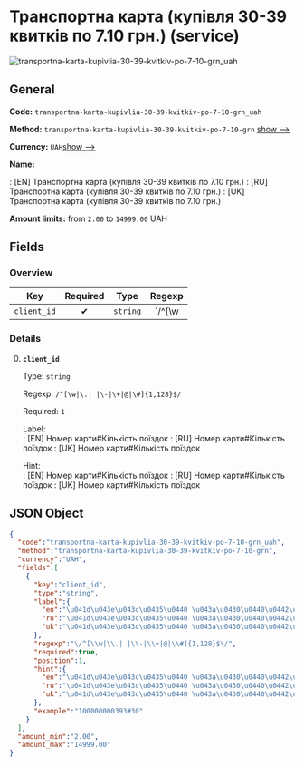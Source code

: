 
# Транспортна карта (купівля 30-39 квитків по 7.10 грн.) (service) 
![transportna-karta-kupivlia-30-39-kvitkiv-po-7-10-grn_uah](https://static.openfintech.io/payout_methods/transportna-karta-kupivlia-30-39-kvitkiv-po-7-10-grn_uah/logo.svg?w=400&c=v0.59.26#w24)  

## General 
 
**Code:** `transportna-karta-kupivlia-30-39-kvitkiv-po-7-10-grn_uah` 
 
**Method:** `transportna-karta-kupivlia-30-39-kvitkiv-po-7-10-grn` 
[show -->](#) 
 
**Currency:** `UAH`[show -->](#) 
 
**Name:** 
 
:	[EN] Транспортна карта (купівля 30-39 квитків по 7.10 грн.) 
:	[RU] Транспортна карта (купівля 30-39 квитків по 7.10 грн.) 
:	[UK] Транспортна карта (купівля 30-39 квитків по 7.10 грн.) 
 
**Amount limits:** from `2.00` to `14999.00` UAH 

## Fields 

### Overview 

|Key|Required|Type|Regexp| 
|:---:|:---:|:---:|:---:| 
|`client_id`|✔|`string`|`/^[\w|\.| |\-|\+|@|\#]{1,128}$/`| 
 

### Details 
 
0. **`client_id`** 
 
	Type: `string` 
 
	Regexp: `/^[\w|\.| |\-|\+|@|\#]{1,128}$/` 
 
	Required: `1` 
 
	Label:  
	: [EN] Номер карти#Кількість поїздок 
	: [RU] Номер карти#Кількість поїздок 
	: [UK] Номер карти#Кількість поїздок 
 
	Hint:  
	: [EN] Номер карти#Кількість поїздок 
	: [RU] Номер карти#Кількість поїздок 
	: [UK] Номер карти#Кількість поїздок 
 

## JSON Object 

```json
{
  "code":"transportna-karta-kupivlia-30-39-kvitkiv-po-7-10-grn_uah",
  "method":"transportna-karta-kupivlia-30-39-kvitkiv-po-7-10-grn",
  "currency":"UAH",
  "fields":[
    {
      "key":"client_id",
      "type":"string",
      "label":{
        "en":"\u041d\u043e\u043c\u0435\u0440 \u043a\u0430\u0440\u0442\u0438#\u041a\u0456\u043b\u044c\u043a\u0456\u0441\u0442\u044c \u043f\u043e\u0457\u0437\u0434\u043e\u043a",
        "ru":"\u041d\u043e\u043c\u0435\u0440 \u043a\u0430\u0440\u0442\u0438#\u041a\u0456\u043b\u044c\u043a\u0456\u0441\u0442\u044c \u043f\u043e\u0457\u0437\u0434\u043e\u043a",
        "uk":"\u041d\u043e\u043c\u0435\u0440 \u043a\u0430\u0440\u0442\u0438#\u041a\u0456\u043b\u044c\u043a\u0456\u0441\u0442\u044c \u043f\u043e\u0457\u0437\u0434\u043e\u043a"
      },
      "regexp":"\/^[\\w|\\.| |\\-|\\+|@|\\#]{1,128}$\/",
      "required":true,
      "position":1,
      "hint":{
        "en":"\u041d\u043e\u043c\u0435\u0440 \u043a\u0430\u0440\u0442\u0438#\u041a\u0456\u043b\u044c\u043a\u0456\u0441\u0442\u044c \u043f\u043e\u0457\u0437\u0434\u043e\u043a",
        "ru":"\u041d\u043e\u043c\u0435\u0440 \u043a\u0430\u0440\u0442\u0438#\u041a\u0456\u043b\u044c\u043a\u0456\u0441\u0442\u044c \u043f\u043e\u0457\u0437\u0434\u043e\u043a",
        "uk":"\u041d\u043e\u043c\u0435\u0440 \u043a\u0430\u0440\u0442\u0438#\u041a\u0456\u043b\u044c\u043a\u0456\u0441\u0442\u044c \u043f\u043e\u0457\u0437\u0434\u043e\u043a"
      },
      "example":"100000000393#30"
    }
  ],
  "amount_min":"2.00",
  "amount_max":"14999.00"
}
```  
